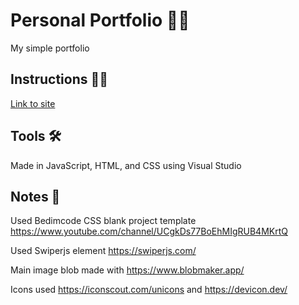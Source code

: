 # Personal Portfolio 👩‍💻
My simple portfolio

<!-- How to View the site -->
## Instructions 👨‍🏫 ##
[Link to site](AymanAkhras.Codes)
<!-- Tools -->
## Tools 🛠 ##

Made in JavaScript, HTML, and CSS using Visual Studio

<!-- Creds -->
## Notes 📝 ##

Used Bedimcode CSS blank project template https://www.youtube.com/channel/UCgkDs77BoEhMIgRUB4MKrtQ

Used Swiperjs element https://swiperjs.com/

Main image blob made with https://www.blobmaker.app/

Icons used https://iconscout.com/unicons and https://devicon.dev/
